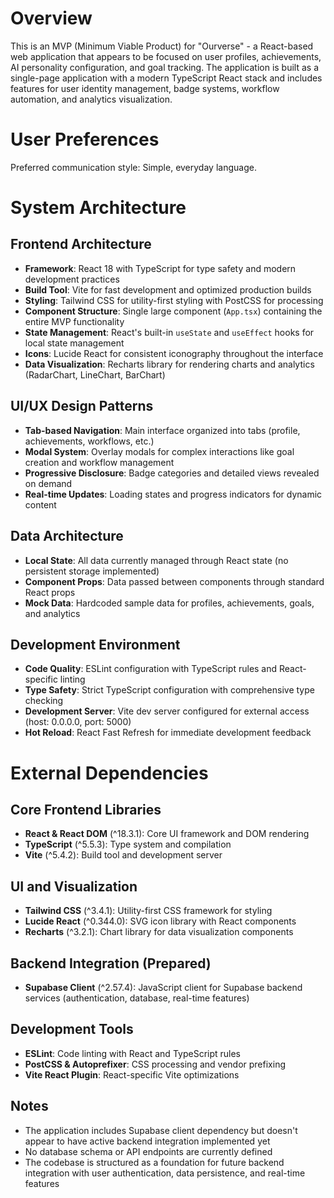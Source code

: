 # Overview

This is an MVP (Minimum Viable Product) for "Ourverse" - a React-based web application that appears to be focused on user profiles, achievements, AI personality configuration, and goal tracking. The application is built as a single-page application with a modern TypeScript React stack and includes features for user identity management, badge systems, workflow automation, and analytics visualization.

# User Preferences

Preferred communication style: Simple, everyday language.

# System Architecture

## Frontend Architecture
- **Framework**: React 18 with TypeScript for type safety and modern development practices
- **Build Tool**: Vite for fast development and optimized production builds
- **Styling**: Tailwind CSS for utility-first styling with PostCSS for processing
- **Component Structure**: Single large component (`App.tsx`) containing the entire MVP functionality
- **State Management**: React's built-in `useState` and `useEffect` hooks for local state management
- **Icons**: Lucide React for consistent iconography throughout the interface
- **Data Visualization**: Recharts library for rendering charts and analytics (RadarChart, LineChart, BarChart)

## UI/UX Design Patterns
- **Tab-based Navigation**: Main interface organized into tabs (profile, achievements, workflows, etc.)
- **Modal System**: Overlay modals for complex interactions like goal creation and workflow management
- **Progressive Disclosure**: Badge categories and detailed views revealed on demand
- **Real-time Updates**: Loading states and progress indicators for dynamic content

## Data Architecture
- **Local State**: All data currently managed through React state (no persistent storage implemented)
- **Component Props**: Data passed between components through standard React props
- **Mock Data**: Hardcoded sample data for profiles, achievements, goals, and analytics

## Development Environment
- **Code Quality**: ESLint configuration with TypeScript rules and React-specific linting
- **Type Safety**: Strict TypeScript configuration with comprehensive type checking
- **Development Server**: Vite dev server configured for external access (host: 0.0.0.0, port: 5000)
- **Hot Reload**: React Fast Refresh for immediate development feedback

# External Dependencies

## Core Frontend Libraries
- **React & React DOM** (^18.3.1): Core UI framework and DOM rendering
- **TypeScript** (^5.5.3): Type system and compilation
- **Vite** (^5.4.2): Build tool and development server

## UI and Visualization
- **Tailwind CSS** (^3.4.1): Utility-first CSS framework for styling
- **Lucide React** (^0.344.0): SVG icon library with React components
- **Recharts** (^3.2.1): Chart library for data visualization components

## Backend Integration (Prepared)
- **Supabase Client** (^2.57.4): JavaScript client for Supabase backend services (authentication, database, real-time features)

## Development Tools
- **ESLint**: Code linting with React and TypeScript rules
- **PostCSS & Autoprefixer**: CSS processing and vendor prefixing
- **Vite React Plugin**: React-specific Vite optimizations

## Notes
- The application includes Supabase client dependency but doesn't appear to have active backend integration implemented yet
- No database schema or API endpoints are currently defined
- The codebase is structured as a foundation for future backend integration with user authentication, data persistence, and real-time features
